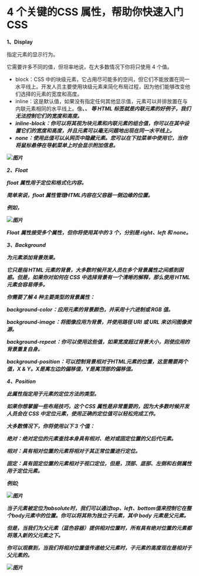 # 4 个关键的CSS 属性，帮助你快速入门CSS

**1、Display**

指定元素的显示行为。

它需要许多不同的值，但坦率地说，在大多数情况下你将只使用 4 个值。

- block：CSS 中的块级元素，它占用尽可能多的空间，但它们不能放置在同一水平线上。开发人员主要使用块级元素来简化布局过程，因为他们能够改变他们选择的元素的宽度和高度。
- inline：这是默认值，如果没有指定任何其他显示值，元素可以并排放置在与内联元素相同的水平线上。像<strong>、<em>、<a> 等 HTML 标签就是内联元素的好例子，我们无法控制它们的宽度和高度。
- inline-block：你可以将其视为块元素和内联元素的组合值，你可以在其中设置它们的宽度和高度，并且元素可以毫无问题地出现在同一水平线上。
- none：使用此值可以从网页中隐藏元素。您可以在下拉菜单中使用它，当你将鼠标悬停在导航菜单上时会显示附加信息。

![图片](https://mmbiz.qpic.cn/mmbiz_png/eXCSRjyNYcYrCZQrWpXtiapdrVJaLOjHw9OMy5Wnia72MYFTJrqHXiac7b99YCOY72pwxiaianhMh9SvaxSgeSD3xvw/640?wx_fmt=png&tp=webp&wxfrom=5&wx_lazy=1&wx_co=1)

**2、Float**

float 属性用于定位和格式化内容。

简单来说，float 属性管理HTML内容在父容器一侧边缘的位置。

例如，

![图片](https://mmbiz.qpic.cn/mmbiz_png/eXCSRjyNYcYrCZQrWpXtiapdrVJaLOjHwawf3QZ6GSibN60frFVkWD6HNYVdtu8K6UCRHAZwHeNicwZpM7OF1qpdQ/640?wx_fmt=png&tp=webp&wxfrom=5&wx_lazy=1&wx_co=1)

Float 属性接受多个属性，但你将使用其中的 3 个，分别是 right、left 和 none。

**3、Background**

为元素添加背景效果。

它只是指 HTML 元素的背景，大多数时候开发人员在多个背景属性之间感到困惑。但是，如果你对如何在 CSS 中选择背景有一个清晰的解释，那么使用 HTML 元素会容易得多。

你需要了解 4 种主要类型的背景属性：

background-color：应用元素的背景颜色，并采用十六进制或 RGB 值。

background-image：将图像应用为背景，并使用路径 URI 或 URL 来访问图像资源。

background-repeat：你可以使用这些值，如果宽度超过背景大小，则使应用的背景重复自身。

background-position：可以控制背景相对于HTML元素的位置，这里需要两个值，X & Y。X是离左边的偏移值，Y是离顶部的偏移值。

**4、Position**

此属性指定用于元素的定位方法的类型。

如果你想掌握一些布局技巧，这个 CSS 属性是非常重要的，因为大多数时候开发人员会在 CSS 中定位元素，使用正确的定位值可以轻松完成工作。

大多数情况下，你将使用以下 3 个值：

绝对：绝对定位的元素查找本身具有相对、绝对或固定位置的父后代元素。

相对：具有相对位置的元素将相对于其正常位置进行定位。

固定：具有固定位置的元素相对于视口定位，但是，顶部、底部、左侧和右侧属性用于定位元素。

例如;

![图片](https://mmbiz.qpic.cn/mmbiz_png/eXCSRjyNYcYrCZQrWpXtiapdrVJaLOjHw8IW11siagIKMGMoM2ZZJlpJeic1m4QmyxGMgU5icgcVHfv0wTIZDnxlpQ/640?wx_fmt=png&tp=webp&wxfrom=5&wx_lazy=1&wx_co=1)

当子元素被定位为absolute时，我们可以通过top、left、bottom值来控制它在整个body元素中的位置。你可以将其称为独立子元素，其中 body 元素是父元素。

但是，当我们为父元素（蓝色容器）提供相对位置时，所有具有绝对位置的元素都将落入新的父元素之下。

你可以观察到，当我们将相对位置值传递给父元素时，子元素的高度现在是相对于父元素的。

![图片](https://mmbiz.qpic.cn/mmbiz_png/eXCSRjyNYcYrCZQrWpXtiapdrVJaLOjHwF1DARhwibZRDtiaXhJUMrraXfXEtQsJvDqzrMyCicaf0krKdbGdomzfqA/640?wx_fmt=png&tp=webp&wxfrom=5&wx_lazy=1&wx_co=1)